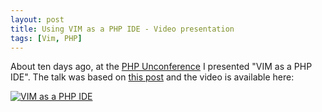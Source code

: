 ```yaml
---
layout: post
title: Using VIM as a PHP IDE - Video presentation
tags: [Vim, PHP]
---
```


About ten days ago, at the [PHP Unconference](https://github.com/bootev/php_unconference/wiki/PhpUnconf-2015-Vortraege-Samstag)
I presented "VIM as a PHP IDE". The talk was based on [this post](/2015/04/17/using-vim-as-a-php-ide.html)
and the video is available here:


[![VIM as a PHP IDE](http://img.youtube.com/vi/2ME-aqoUpaU/0.jpg)](http://www.youtube.com/watch?v=2ME-aqoUpaU)
